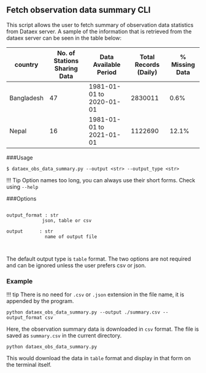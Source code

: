 ## Fetch observation data summary CLI

This script allows the user to fetch summary of observation data statistics from Dataex server.
A sample of the information that is retrieved from the dataex server can be seen in the table below:

|country| No. of Stations Sharing Data | Data Available Period | Total Records (Daily) | % Missing Data
|----------|----------|-------|----------|--------------|
|Bangladesh | 47 | 1981-01-01 to 2020-01-01 | 2830011 | 0.6%
|Nepal| 16 | 1981-01-01 to 2021-01-01 | 1122690 | 12.1%



###Usage
```
$ dataex_obs_data_summary.py --output <str> --output_type <str>
```

!!! Tip
    Option names too long, you can always use their short forms. Check using `--help`
    

###Options
```

output_format : str 
             json, table or csv  
             
output      : str
              name of output file  
              
 
```

The default output type is `table` format. The two options are not required and can be ignored unless the user prefers csv or json.

### Example

!!! tip
    There is no need for `.csv` or `.json` extension in the file name, it is appended by the program. 

```
python dataex_obs_data_summary.py --output ./summary.csv --output_format csv

```
Here, the observation summary data is downloaded in `csv` format. The file is saved as `summary.csv` in the current directory. 


```
python dataex_obs_data_summary.py
```

This would download the data in `table` format and display in that form on the terminal itself.
